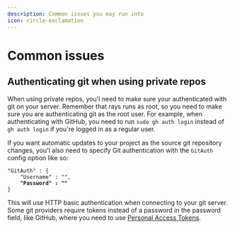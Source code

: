 ```yaml
---
description: Common issues you may run into
icon: circle-exclamation
---
```


# Common issues

## Authenticating git when using private repos

When using private repos, you'l need to make sure your authenticated with git on your server. Remember that rays runs as root, so you need to make sure you are authenticating git as the root user. For example, when authenticating with GitHub, you need to run `sudo gh auth login` instead of `gh auth login` if you're logged in as a regular user.

If you want automatic updates to your project as the source git repository changes, you'l also need to specify Git authentication with the `GitAuth` config option like so:

<pre class="language-json"><code class="lang-json">"GitAuth" : {
    "Username" : "",
<strong>    "Password" : ""
</strong>}
</code></pre>

This will use HTTP basic authentication when connecting to your git server. Some git providers require tokens instead of a password in the password field, like GitHub, where you need to use [Personal Access Tokens](https://docs.github.com/en/rest/authentication/authenticating-to-the-rest-api?apiVersion=2022-11-28#authenticating-with-a-personal-access-token).
